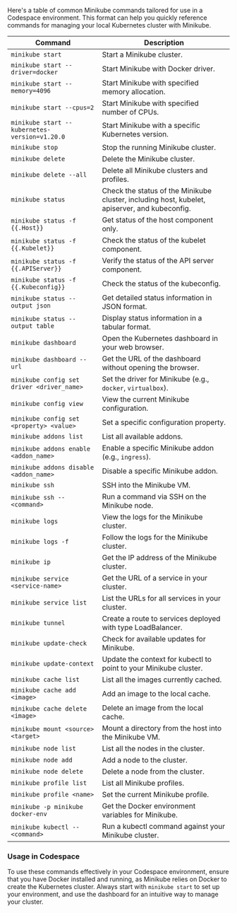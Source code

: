 Here's a table of common Minikube commands tailored for use in a Codespace environment. This format can help you quickly reference commands for managing your local Kubernetes cluster with Minikube.

| **Command**                          | **Description**                                             |
|--------------------------------------|-------------------------------------------------------------|
| `minikube start`                    | Start a Minikube cluster.                                   |
| `minikube start --driver=docker`    | Start Minikube with Docker driver.                          |
| `minikube start --memory=4096`      | Start Minikube with specified memory allocation.            |
| `minikube start --cpus=2`           | Start Minikube with specified number of CPUs.               |
| `minikube start --kubernetes-version=v1.20.0` | Start Minikube with a specific Kubernetes version. |
| `minikube stop`                     | Stop the running Minikube cluster.                          |
| `minikube delete`                   | Delete the Minikube cluster.                                |
| `minikube delete --all`             | Delete all Minikube clusters and profiles.                  |
| `minikube status`                   | Check the status of the Minikube cluster, including host, kubelet, apiserver, and kubeconfig. |
| `minikube status -f {{.Host}}`      | Get status of the host component only.                      |
| `minikube status -f {{.Kubelet}}`   | Check the status of the kubelet component.                  |
| `minikube status -f {{.APIServer}}` | Verify the status of the API server component.              |
| `minikube status -f {{.Kubeconfig}}` | Check the status of the kubeconfig.                        |
| `minikube status --output json`     | Get detailed status information in JSON format.             |
| `minikube status --output table`    | Display status information in a tabular format.             |
| `minikube dashboard`                | Open the Kubernetes dashboard in your web browser.          |
| `minikube dashboard --url`          | Get the URL of the dashboard without opening the browser.   |
| `minikube config set driver <driver_name>` | Set the driver for Minikube (e.g., `docker`, `virtualbox`). |
| `minikube config view`              | View the current Minikube configuration.                    |
| `minikube config set <property> <value>` | Set a specific configuration property.                 |
| `minikube addons list`              | List all available addons.                                  |
| `minikube addons enable <addon_name>` | Enable a specific Minikube addon (e.g., `ingress`).       |
| `minikube addons disable <addon_name>` | Disable a specific Minikube addon.                       |
| `minikube ssh`                      | SSH into the Minikube VM.                                   |
| `minikube ssh -- <command>`         | Run a command via SSH on the Minikube node.                 |
| `minikube logs`                     | View the logs for the Minikube cluster.                     |
| `minikube logs -f`                  | Follow the logs for the Minikube cluster.                   |
| `minikube ip`                       | Get the IP address of the Minikube cluster.                 |
| `minikube service <service-name>`   | Get the URL of a service in your cluster.                   |
| `minikube service list`             | List the URLs for all services in your cluster.             |
| `minikube tunnel`                   | Create a route to services deployed with type LoadBalancer. |
| `minikube update-check`             | Check for available updates for Minikube.                   |
| `minikube update-context`           | Update the context for kubectl to point to your Minikube cluster. |
| `minikube cache list`               | List all the images currently cached.                       |
| `minikube cache add <image>`        | Add an image to the local cache.                            |
| `minikube cache delete <image>`     | Delete an image from the local cache.                       |
| `minikube mount <source> <target>`  | Mount a directory from the host into the Minikube VM.       |
| `minikube node list`                | List all the nodes in the cluster.                          |
| `minikube node add`                 | Add a node to the cluster.                                  |
| `minikube node delete`              | Delete a node from the cluster.                             |
| `minikube profile list`             | List all Minikube profiles.                                 |
| `minikube profile <name>`           | Set the current Minikube profile.                           |
| `minikube -p minikube docker-env`   | Get the Docker environment variables for Minikube.          |
| `minikube kubectl -- <command>`     | Run a kubectl command against your Minikube cluster.        |


### Usage in Codespace

To use these commands effectively in your Codespace environment, ensure that you have Docker installed and running, as Minikube relies on Docker to create the Kubernetes cluster. Always start with `minikube start` to set up your environment, and use the dashboard for an intuitive way to manage your cluster.
